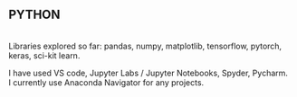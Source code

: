 <h2>PYTHON</h2>
<br>
Libraries explored so far: pandas, numpy, matplotlib, tensorflow, pytorch, keras, sci-kit learn. <br>

I have used VS code, Jupyter Labs / Jupyter Notebooks, Spyder, Pycharm. <br>
I currently use Anaconda Navigator for any projects.
